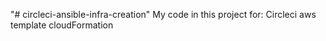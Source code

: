 "# circleci-ansible-infra-creation" 
My code in this project for:
    Circleci
    aws template cloudFormation